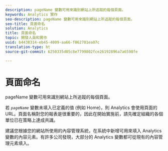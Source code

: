 ```yaml
---
description: pageName 變數可用來識別網站上所追蹤的每個頁面。
keywords: Analytics 實作
seo-description: pageName 變數可用來識別網站上所追蹤的每個頁面。
seo-title: 頁面命名
solution: Analytics
title: 頁面命名
topic: 開發人員和實作
uuid: b4438314-eb45-4009-aa66-f062701ea07c
translation-type: ht
source-git-commit: 6250335d05c8e7799802fce26192896a7a6598fe

---
```



# 頁面命名

pageName 變數可用來識別網站上所追蹤的每個頁面。

若 *`pageName`* 變數未填入已定義的值 (例如 Home)，則 Analytics 會使用頁面的 URL。頁面名稱對您的報表是很重要的，因此在開始實施前，請先確定組織的各個單位已在策略上達成共識。

建議您根據您的網站所使用的內容管理系統，在系統中新增可用來填入 Analytics 變數的內容元素。有許多公司發現，大部分的 Analytics 變數都可從現有的內容管理元素填入。
